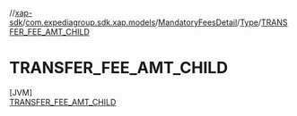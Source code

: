 //[xap-sdk](../../../../../index.md)/[com.expediagroup.sdk.xap.models](../../../index.md)/[MandatoryFeesDetail](../../index.md)/[Type](../index.md)/[TRANSFER_FEE_AMT_CHILD](index.md)

# TRANSFER_FEE_AMT_CHILD

[JVM]\
[TRANSFER_FEE_AMT_CHILD](index.md)
